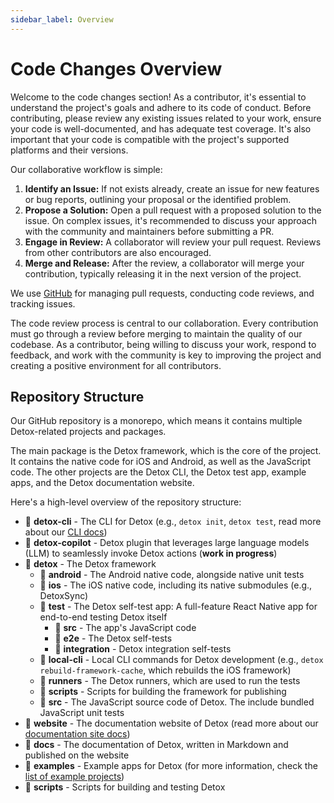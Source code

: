 ```yaml
---
sidebar_label: Overview
---
```


# Code Changes Overview

Welcome to the code changes section! As a contributor, it's essential to understand the project's goals and adhere to its code of conduct. Before contributing, please review any existing issues related to your work, ensure your code is well-documented, and has adequate test coverage. It's also important that your code is compatible with the project's supported platforms and their versions.

Our collaborative workflow is simple:

1. **Identify an Issue:** If not exists already, create an issue for new features or bug reports, outlining your proposal or the identified problem.
2. **Propose a Solution:** Open a pull request with a proposed solution to the issue. On complex issues, it's recommended to discuss your approach with the community and maintainers before submitting a PR.
3. **Engage in Review:** A collaborator will review your pull request. Reviews from other contributors are also encouraged.
4. **Merge and Release:** After the review, a collaborator will merge your contribution, typically releasing it in the next version of the project.

We use [GitHub] for managing pull requests, conducting code reviews, and tracking issues.

The code review process is central to our collaboration. Every contribution must go through a review before merging to maintain the quality of our codebase. As a contributor, being willing to discuss your work, respond to feedback, and work with the community is key to improving the project and creating a positive environment for all contributors.

## Repository Structure

Our GitHub repository is a monorepo, which means it contains multiple Detox-related projects and packages.

The main package is the Detox framework, which is the core of the project.
It contains the native code for iOS and Android, as well as the JavaScript code.
The other projects are the Detox CLI, the Detox test app, example apps, and the Detox documentation website.

Here's a high-level overview of the repository structure:

- 📁 **detox-cli** - The CLI for Detox (e.g., `detox init`, `detox test`, read more about our [CLI docs])
- 📁 **detox-copilot** - Detox plugin that leverages large language models (LLM) to seamlessly invoke Detox actions (**work in progress**)
- 📁 **detox** - The Detox framework
  - 📁 **android** - The Android native code, alongside native unit tests
  - 📁 **ios** - The iOS native code, including its native submodules (e.g., DetoxSync)
  - 📁 **test** - The Detox self-test app: A full-feature React Native app for end-to-end testing Detox itself
    - 📁 **src** - The app's JavaScript code
    - 📁 **e2e** - The Detox self-tests
    - 📁 **integration** - Detox integration self-tests
  - 📁 **local-cli** - Local CLI commands for Detox development (e.g., `detox rebuild-framework-cache`, which rebuilds the iOS framework)
  - 📁 **runners** - The Detox runners, which are used to run the tests
  - 📁 **scripts** - Scripts for building the framework for publishing
  - 📁 **src** - The JavaScript source code of Detox. The include bundled JavaScript unit tests
- 📁 **website** - The documentation website of Detox (read more about our [documentation site docs])
- 📁 **docs** - The documentation of Detox, written in Markdown and published on the website
- 📁 **examples** - Example apps for Detox (for more information, check the [list of example projects])
- 📁 **scripts** - Scripts for building and testing Detox

[GitHub]: https://github.com/wix/Detox
[documentation site docs]: ../documentation.md
[list of example projects]: ./example-projects.md
[CLI docs]: ../../cli/overview.md
